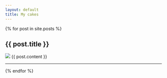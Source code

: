 ```yaml
---
layout: default
title: My cakes
---
```


<div class='columns'>
<div class='column'>
{% for post in site.posts %}
<h2>{{ post.title }}</h2>
<img src="/assets/img/{{ post.image }}" />
{{ post.content }}
<div class="is-divider-vertical"></div>
<hr />
{% endfor %}
</div>
</div>
